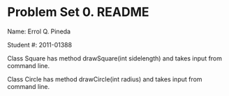 # Problem Set 0. README

Name: Errol Q. Pineda

Student #: 2011-01388

Class Square has method drawSquare(int sidelength) and takes input from command line.

Class Circle has method drawCircle(int radius) and takes input from command line.
